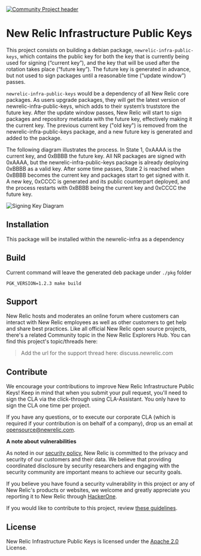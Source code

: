 [![Community Project header](https://github.com/newrelic/opensource-website/raw/master/src/images/categories/Community_Project.png)](https://opensource.newrelic.com/oss-category/#community-project)

# New Relic Infrastructure Public Keys

This project consists on building a debian package, `newrelic-infra-public-keys`, which contains the public key for both the
key that is currently being used for signing (“current key”), and the key that will be used after the rotation takes place
(“future key”). The future key is generated in advance, but not used to sign packages until a reasonable time
(“update window”) passes.

`newrelic-infra-public-keys` would be a dependency of all New Relic core packages. As users upgrade packages, they will get the
latest version of newrelic-infra-public-keys, which adds to their system’s truststore the future key. After the update window
passes, New Relic will start to sign packages and repository metadata with the future key, effectively making it the
current key. The previous current key ("old key") is removed from the newrelic-infra-public-keys package, and a new future
key is generated and added to the package.

The following diagram illustrates the process. In State 1, 0xAAAA is the current key, and 0xBBBB the future key. All NR
packages are signed with 0xAAAA, but the newrelic-infra-public-keys package is already deploying 0xBBBB as a valid key. After
some time passes, State 2 is reached when 0xBBBB becomes the current key and packages start to get signed with it. A new
key, 0xCCCC is generated and its public counterpart deployed, and the process restarts with 0xBBBB being the current key
and 0xCCCC the future key.

![Signing Key Diagram](./doc/signing_key_diagram.png "Signing Key Diagram")

## Installation

This package will be installed within the newrelic-infra as a dependency

## Build

Current command will leave the generated deb package under `./pkg` folder
```shell
PGK_VERSION=1.2.3 make build
```

## Support

New Relic hosts and moderates an online forum where customers can interact with New Relic employees as well as other customers to get help and share best practices. Like all official New Relic open source projects, there's a related Community topic in the New Relic Explorers Hub. You can find this project's topic/threads here:

>Add the url for the support thread here: discuss.newrelic.com

## Contribute

We encourage your contributions to improve  New Relic Infrastructure Public Keys! Keep in mind that when you submit your pull request, you'll need to sign the CLA via the click-through using CLA-Assistant. You only have to sign the CLA one time per project.

If you have any questions, or to execute our corporate CLA (which is required if your contribution is on behalf of a company), drop us an email at opensource@newrelic.com.

**A note about vulnerabilities**

As noted in our [security policy](../../security/policy), New Relic is committed to the privacy and security of our customers and their data. We believe that providing coordinated disclosure by security researchers and engaging with the security community are important means to achieve our security goals.

If you believe you have found a security vulnerability in this project or any of New Relic's products or websites, we welcome and greatly appreciate you reporting it to New Relic through [HackerOne](https://hackerone.com/newrelic).

If you would like to contribute to this project, review [these guidelines](./CONTRIBUTING.md).

## License
New Relic Infrastructure Public Keys is licensed under the [Apache 2.0](http://apache.org/licenses/LICENSE-2.0.txt) License.

